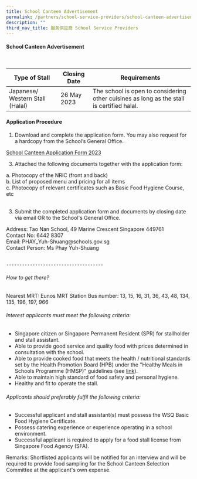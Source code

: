 ```yaml
---
title: School Canteen Advertisement
permalink: /partners/school-service-providers/school-canteen-advertisement/
description: ""
third_nav_title: 服务供应商 School Service Providers
---
```

#### School Canteen Advertisement
<br>

| Type of Stall| Closing Date | Requirements |
| -------- | -------- | -------- |
| Japanese/ Western Stall (Halal)    | 26 May 2023     | The school is open to considering other cuisines as long as the stall is certified halal.      |

#### Application Procedure

1. Download and complete the application form. You may also request for a hardcopy from the School’s General Office.<br>

[School Canteen Application Form 2023](/files/school%20canteen%20application%20form%202023.pdf)

3. Attached the following documents together with the application form:
<p class="indent">
a.	Photocopy of the NRIC (front and back)<br>
b.	List of proposed menu and pricing for all items<br>
c.	Photocopy of relevant certificates such as Basic Food Hygiene Course, etc<br><br>
</p>

3. Submit the completed application form and documents by closing date via email OR to the School's General Office.
<p class="indent">
Address: Tao Nan School, 49 Marine Crescent Singapore 449761<br>
Contact No: 6442 8307<br>
Email: PHAY_Yuh-Shuang@schools.gov.sg<br>
Contact Person: Ms Phay Yuh-Shuang<br><br>
	</p>
	
	-------------------------------------
	
###### How to get there?
Nearest MRT: Eunos MRT Station
Bus number: 13, 15, 16, 31, 36, 43, 48, 134, 135, 196, 197, 966

###### Interest applicants must meet the following criteria:
* Singapore citizen or Singapore Permanent Resident (SPR) for stallholder and stall assistant.
* Able to provide good service and quality food with prices determined in consultation with the school.
* Able to provide cooked food that meets the health / nutritional standards set by the Health Promotion Board (HPB) under the "Healthy Meals in Schools Programme (HMSP)" guidelines (see [link](https://www.hpb.gov.sg/schools/school-programmes/healthy-meals-in-schools-programme)).
* Able to maintain high standard of food safety and personal hygiene.
* Healthy and fit to operate the stall.

###### Applicants should preferably fulfil the following criteria:
* Successful applicant and stall assistant(s) must possess the WSQ Basic Food Hygiene Certificate.
* Possess catering experience or experience operating in a school environment.
* Successful applicant is required to apply for a food stall license from Singapore Food Agency (SFA).

Remarks: Shortlisted applicants will be notified for an interview and will be required to provide food sampling for the School Canteen Selection Committee at the applicant's own expense.